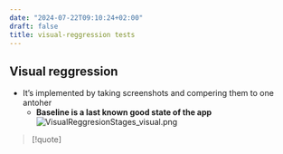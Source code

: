 ```yaml
---
date: "2024-07-22T09:10:24+02:00"
draft: false
title: visual-reggression tests
---
```


## Visual reggression

-   It’s implemented by taking screenshots and compering them to one
    antoher
    -   **Baseline is a last known good state of the app**
        ![VisualReggresionStages_visual.png](/Notes/VisualReggresionStages_visual.png)

> \[!quote\]
